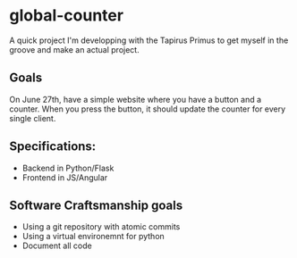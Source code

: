 # global-counter

A quick project I'm developping with the Tapirus Primus to get myself in the groove and make an actual project.

## Goals
On June 27th, have a simple website where you have a button and a counter.
When you press the button, it should update the counter for every single client.

## Specifications:
- Backend in Python/Flask
- Frontend in JS/Angular

## Software Craftsmanship goals
- Using a git repository with atomic commits
- Using a virtual environemnt for python
- Document all code
